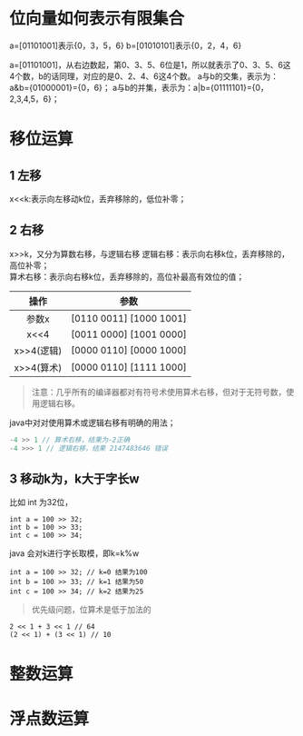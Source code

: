 # 位向量如何表示有限集合
a=[01101001]表示{0，3，5，6}
b=[01010101]表示{0，2，4，6}

a=[01101001]，从右边数起，第0、3、5、6位是1，所以就表示了0、3、5、6这4个数，b的话同理，对应的是0、2、4、6这4个数。
a与b的交集，表示为：a&b={01000001}={0，6}；
a与b的并集，表示为：a|b={01111101}={0，2,3,4,5，6}；

# 移位运算
## 1 左移
x<<k:表示向左移动k位，丢弃移除的，低位补零；
## 2 右移
x>>k，又分为算数右移，与逻辑右移
逻辑右移：表示向右移k位，丢弃移除的，高位补零；  
算术右移：表示向右移k位，丢弃移除的，高位补最高有效位的值；  

|操作|参数|
|:--:|:--:|
|参数x|[0110 0011] [1000 1001]|
|x<<4|[0011 0000] [1001 0000]|
|x>>4(逻辑)|[0000 0110] [0000 1000]|
|x>>4(算术)|[0000 0110] [1111 1000]|

>注意：几乎所有的编译器都对有符号术使用算术右移，但对于无符号数，使用逻辑右移。

java中对对使用算术或逻辑右移有明确的用法；
```java
-4 >> 1 // 算术右移，结果为-2正确
-4 >>> 1 // 逻辑右移，结果 2147483646 错误
```
## 3 移动k为，k大于字长w
比如 int 为32位，
```
int a = 100 >> 32;
int b = 100 >> 33;
int c = 100 >> 34;
```
java 会对k进行字长取模，即k=k%w
```
int a = 100 >> 32; // k=0 结果为100
int b = 100 >> 33; // k=1 结果为50
int c = 100 >> 34; // k=2 结果为25
```
>优先级问题，位算术是低于加法的
```
2 << 1 + 3 << 1 // 64
(2 << 1) + (3 << 1) // 10
```
# 整数运算
# 浮点数运算